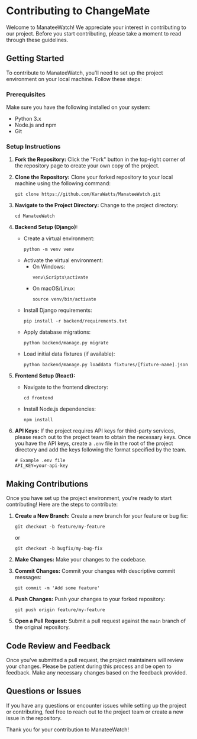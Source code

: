 # Contributing to ChangeMate

Welcome to ManateeWatch! We appreciate your interest in contributing to our project. Before you start contributing, please take a moment to read through these guidelines.

## Getting Started

To contribute to ManateeWatch, you'll need to set up the project environment on your local machine. Follow these steps:

### Prerequisites

Make sure you have the following installed on your system:

- Python 3.x
- Node.js and npm
- Git

### Setup Instructions

1. **Fork the Repository:** Click the "Fork" button in the top-right corner of the repository page to create your own copy of the project.

2. **Clone the Repository:** Clone your forked repository to your local machine using the following command:
   ```
   git clone https://github.com/KaraWatts/ManateeWatch.git
   ```

3. **Navigate to the Project Directory:** Change to the project directory:
   ```
   cd ManateeWatch
   ```

4. **Backend Setup (Django):**
   - Create a virtual environment:
     ```
     python -m venv venv
     ```
   - Activate the virtual environment:
     - On Windows:
       ```
       venv\Scripts\activate
       ```
     - On macOS/Linux:
       ```
       source venv/bin/activate
       ```
   - Install Django requirements:
     ```
     pip install -r backend/requirements.txt
     ```
   - Apply database migrations:
     ```
     python backend/manage.py migrate
     ```
   - Load initial data fixtures (if available):
     ```
     python backend/manage.py loaddata fixtures/[fixture-name].json
     ```

5. **Frontend Setup (React):**
   - Navigate to the frontend directory:
     ```
     cd frontend
     ```
   - Install Node.js dependencies:
     ```
     npm install
     ```

6. **API Keys:**
   If the project requires API keys for third-party services, please reach out to the project team to obtain the necessary keys. Once you have the API keys, create a `.env` file in the root of the project directory and add the keys following the format specified by the team.

   ```
   # Example .env file
   API_KEY=your-api-key
   ```

## Making Contributions

Once you have set up the project environment, you're ready to start contributing! Here are the steps to contribute:

1. **Create a New Branch:** Create a new branch for your feature or bug fix:
   ```
   git checkout -b feature/my-feature
   ```
   or
   ```
   git checkout -b bugfix/my-bug-fix
   ```

2. **Make Changes:** Make your changes to the codebase.

3. **Commit Changes:** Commit your changes with descriptive commit messages:
   ```
   git commit -m 'Add some feature'
   ```

4. **Push Changes:** Push your changes to your forked repository:
   ```
   git push origin feature/my-feature
   ```

5. **Open a Pull Request:** Submit a pull request against the `main` branch of the original repository.

## Code Review and Feedback

Once you've submitted a pull request, the project maintainers will review your changes. Please be patient during this process and be open to feedback. Make any necessary changes based on the feedback provided.

## Questions or Issues

If you have any questions or encounter issues while setting up the project or contributing, feel free to reach out to the project team or create a new issue in the repository.

Thank you for your contribution to ManateeWatch!
